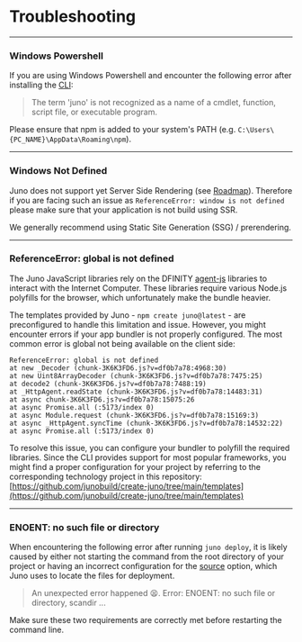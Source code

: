 # Troubleshooting

---

### Windows Powershell

If you are using Windows Powershell and encounter the following error after installing the [CLI]:

> The term 'juno' is not recognized as a name of a cmdlet, function, script file, or executable program.

Please ensure that npm is added to your system's PATH (e.g. `C:\Users\{PC_NAME}\AppData\Roaming\npm`).

---

### Windows Not Defined

Juno does not support yet Server Side Rendering (see [Roadmap](./white-paper/roadmap.mdx)). Therefore if you are facing such an issue as `ReferenceError: window is not defined` please make sure that your application is not build using SSR.

We generally recommend using Static Site Generation (SSG) / prerendering.

---

### ReferenceError: global is not defined

The Juno JavaScript libraries rely on the DFINITY [agent-js](https://github.com/dfinity/agent-js/) libraries to interact with the Internet Computer. These libraries require various Node.js polyfills for the browser, which unfortunately make the bundle heavier.

The templates provided by Juno - `npm create juno@latest` - are preconfigured to handle this limitation and issue. However, you might encounter errors if your app bundler is not properly configured. The most common error is global not being available on the client side:

```
ReferenceError: global is not defined
at new _Decoder (chunk-3K6K3FD6.js?v=df0b7a78:4968:30)
at new Uint8ArrayDecoder (chunk-3K6K3FD6.js?v=df0b7a78:7475:25)
at decode2 (chunk-3K6K3FD6.js?v=df0b7a78:7488:19)
at _HttpAgent.readState (chunk-3K6K3FD6.js?v=df0b7a78:14483:31)
at async chunk-3K6K3FD6.js?v=df0b7a78:15075:26
at async Promise.all (:5173/index 0)
at async Module.request (chunk-3K6K3FD6.js?v=df0b7a78:15169:3)
at async _HttpAgent.syncTime (chunk-3K6K3FD6.js?v=df0b7a78:14532:22)
at async Promise.all (:5173/index 0)
```

To resolve this issue, you can configure your bundler to polyfill the required libraries. Since the CLI provides support for most popular frameworks, you might find a proper configuration for your project by referring to the corresponding technology project in this repository: [https://github.com/junobuild/create-juno/tree/main/templates](https://github.com/junobuild/create-juno/tree/main/templates)

---

### ENOENT: no such file or directory

When encountering the following error after running `juno deploy`, it is likely caused by either not starting the command from the root directory of your project or having an incorrect configuration for the [source](./build/hosting.mdx#source) option, which Juno uses to locate the files for deployment.

> An unexpected error happened 😫. Error: ENOENT: no such file or directory, scandir ...

Make sure these two requirements are correctly met before restarting the command line.

[CLI]: miscellaneous/cli.mdx
